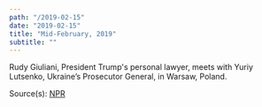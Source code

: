 ```yaml
---
path: "/2019-02-15"
date: "2019-02-15"
title: "Mid-February, 2019"
subtitle: ""
---
```


Rudy Giuliani, President Trump's personal lawyer, meets with Yuriy Lutsenko, Ukraine’s Prosecutor General, in Warsaw, Poland.

<span class="sources">

Source(s): [NPR](https://www.npr.org/2019/09/27/765026582/meet-the-businessman-helping-giuliani-find-dirt-on-democrats-in-ukraine)

</span>